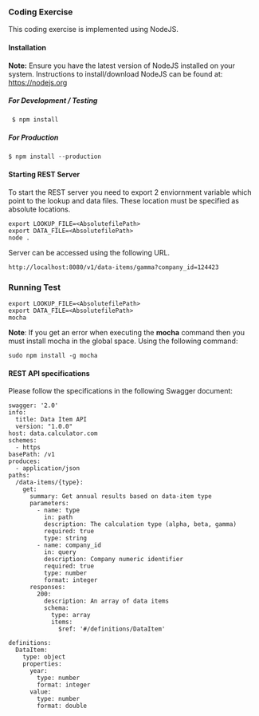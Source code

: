 ### Coding Exercise
This coding exercise is implemented using NodeJS.

#### Installation

**Note:** Ensure you have the latest version of NodeJS installed on your system. Instructions to install/download NodeJS can be found at: https://nodejs.org

##### For Development / Testing
```
 $ npm install
```
##### For Production
```
$ npm install --production
```
#### Starting REST Server
To start the REST server you need to export 2 enviornment variable which point to the lookup and data files. These location must be specified as absolute locations.
```
export LOOKUP_FILE=<AbsolutefilePath>
export DATA_FILE=<AbsolutefilePath>
node .
```
Server can be accessed using the following URL.
```
http://localhost:8080/v1/data-items/gamma?company_id=124423
```

### Running Test
```
export LOOKUP_FILE=<AbsolutefilePath>
export DATA_FILE=<AbsolutefilePath>
mocha
```
**Note**: If you get an error when executing the **mocha** command then you must install mocha in the global space. Using the following command:
```
sudo npm install -g mocha
```
#### REST API specifications

Please follow the specifications in the following Swagger document:

```text
swagger: '2.0'
info:
  title: Data Item API
  version: "1.0.0"
host: data.calculator.com
schemes:
  - https
basePath: /v1
produces:
  - application/json
paths:
  /data-items/{type}:
    get:
      summary: Get annual results based on data-item type
      parameters:
        - name: type
          in: path
          description: The calculation type (alpha, beta, gamma)
          required: true
          type: string
        - name: company_id
          in: query
          description: Company numeric identifier
          required: true
          type: number
          format: integer
      responses:
        200:
          description: An array of data items
          schema:
            type: array
            items:
              $ref: '#/definitions/DataItem'

definitions:
  DataItem:
    type: object
    properties:
      year:
        type: number
        format: integer
      value:
        type: number
        format: double

```
